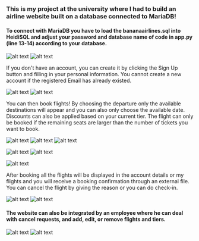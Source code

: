 ### This is my project at the university where I had to build an airline website built on a database connected to MariaDB! 

#### To connect with MariaDB you have to load the bananaairlines.sql into HeidiSQL and adjust your password and database name of code in app.py (line 13-14) according to your database.

![alt text](https://github.com/goviet2002/BananaAirlines/blob/e406b9695f86b95e452532eb1d4ba29d0dd494f9/static/images/overview/main.png)
![alt text](https://github.com/goviet2002/BananaAirlines/blob/05a2c72bef380e427b55377787d117a12c86b3d8/static/images/overview/tier.png)

If you don't have an account, you can create it by clicking the Sign Up button and filling in your personal information. You cannot create a new account if the registered Email has already existed.

![alt text](https://github.com/goviet2002/BananaAirlines/blob/37acba087a9aa2e22d92e92d46289ddfb122f938/static/images/overview/login.png)
![alt text](https://github.com/goviet2002/BananaAirlines/blob/37acba087a9aa2e22d92e92d46289ddfb122f938/static/images/overview/signup.png)

You can then book flights! By choosing the departure only the available destinations will appear and you can also only choose the available date. Discounts can also be applied based on your current tier. The flight can only be booked if the remaining seats are larger than the number of tickets you want to book.

![alt text](https://github.com/goviet2002/BananaAirlines/blob/37acba087a9aa2e22d92e92d46289ddfb122f938/static/images/overview/chooseflight.png)
![alt text](https://github.com/goviet2002/BananaAirlines/blob/37acba087a9aa2e22d92e92d46289ddfb122f938/static/images/overview/availableflight.png)
![alt text](https://github.com/goviet2002/BananaAirlines/blob/37acba087a9aa2e22d92e92d46289ddfb122f938/static/images/overview/checkdetailflight.png)

![alt text](https://github.com/goviet2002/BananaAirlines/blob/37acba087a9aa2e22d92e92d46289ddfb122f938/static/images/overview/myaccount.png)
![alt text](https://github.com/goviet2002/BananaAirlines/blob/37acba087a9aa2e22d92e92d46289ddfb122f938/static/images/overview/myflight.png)

![alt text](https://github.com/goviet2002/BananaAirlines/blob/37acba087a9aa2e22d92e92d46289ddfb122f938/static/images/overview/checkin.png)

After booking all the flights will be displayed in the account details or my flights and you will receive a booking confirmation through an external file. You can cancel the flight by giving the reason or you can do check-in.

![alt text](https://github.com/goviet2002/BananaAirlines/blob/37acba087a9aa2e22d92e92d46289ddfb122f938/static/images/overview/cf.png)
![alt text](https://github.com/goviet2002/BananaAirlines/blob/37acba087a9aa2e22d92e92d46289ddfb122f938/static/images/overview/checkedin.png)

#### The website can also be integrated by an employee where he can deal with cancel requests, and add, edit, or remove flights and tiers.

![alt text](https://github.com/goviet2002/BananaAirlines/blob/37acba087a9aa2e22d92e92d46289ddfb122f938/static/images/overview/employee1.png)
![alt text](https://github.com/goviet2002/BananaAirlines/blob/37acba087a9aa2e22d92e92d46289ddfb122f938/static/images/overview/employee2.png)
